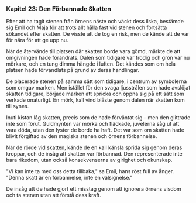 ### **Kapitel 23: Den Förbannade Skatten**

Efter att ha tagit stenen från örnens näste och väckt dess ilska, bestämde sig Emil och Maja för att trots allt hålla fast vid stenen och fortsätta sökandet efter skatten. De visste att de tog en risk, men de kände att de var för nära för att ge upp nu.

När de återvände till platsen där skatten borde vara gömd, märkte de att omgivningen hade förändrats. Dalen som tidigare var frodig och grön var nu mörkare, och en tung dimma hängde i luften. Det kändes som om hela platsen hade förvandlats på grund av deras handlingar.

De placerade stenen på samma sätt som tidigare, i centrum av symbolerna som omgav marken. Men istället för den svaga ljusstrålen som hade avslöjat skatten tidigare, började marken att spricka och öppna sig på ett sätt som verkade onaturligt. En mörk, kall vind blåste genom dalen när skatten kom till synes.

Inuti kistan låg skatten, precis som de hade förväntat sig – men den glittrade inte som förut. Guldmynten var mörka och fläckade, juvelerna såg ut att vara döda, utan den lyster de borde ha haft. Det var som om skatten hade blivit förgiftad av den magiska stenen och örnens förbannelse.

När de rörde vid skatten, kände de en kall känsla sprida sig genom deras kroppar, och de insåg att skatten var förbannad. Den representerade inte bara rikedom, utan också konsekvenserna av girighet och okunskap.

"Vi kan inte ta med oss detta tillbaka," sa Emil, hans röst full av ånger. "Denna skatt är en förbannelse, inte en välsignelse."

De insåg att de hade gjort ett misstag genom att ignorera örnens visdom och ta stenen utan att förstå dess kraft.
